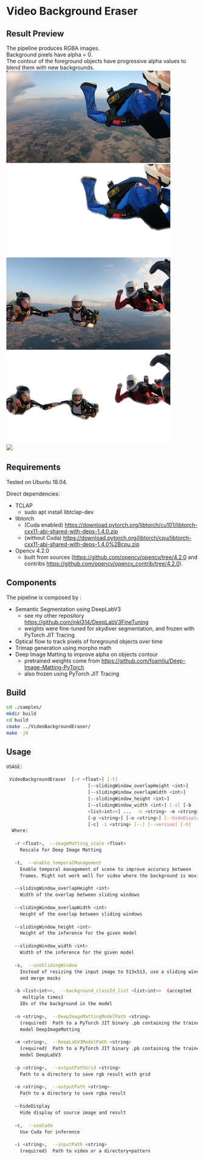 # Video Background Eraser

## Result Preview
The pipeline produces RGBA images.<br/>
Background pixels have alpha = 0.<br/>
The contour of the foreground objects have progressive alpha values to blend them with new backgrounds.<br/>
<img src="./pictures/A_image_original.png" width="432" height="243"><img src="./pictures/A_image_withoutBackground.png" width="432" height="243"><br/>
<img src="./pictures/B_image_original.png" width="432" height="243"><img src="./pictures/B_image_withoutBackground.png" width="432" height="243"><br/>
<img src="./pictures/mix_original_newBG.gif">

## Requirements
Tested on Ubuntu 18.04.

Direct dependencies: <br/>
* TCLAP
  * sudo apt install libtclap-dev
* libtorch
  * (Cuda enabled) https://download.pytorch.org/libtorch/cu101/libtorch-cxx11-abi-shared-with-deps-1.4.0.zip
  * (without Cuda) https://download.pytorch.org/libtorch/cpu/libtorch-cxx11-abi-shared-with-deps-1.4.0%2Bcpu.zip <br/>
* Opencv 4.2.0
  * built from sources (https://github.com/opencv/opencv/tree/4.2.0 and contribs https://github.com/opencv/opencv_contrib/tree/4.2.0).

## Components
The pipeline is composed by :<br/>
* Semantic Segmentation using DeepLabV3
  * see my other repository https://github.com/jnkl314/DeepLabV3FineTuning
  * weights were fine-tuned for skydiver segmentation, and frozen with PyTorch JIT Tracing
* Optical flow to track pixels of foreground objects over time
* Trimap generation using morpho math
* Deep Image Matting to improve alpha on objects contour
  * pretrained weights come from https://github.com/foamliu/Deep-Image-Matting-PyTorch
  * also frozen using PyTorch JIT Tracing
  
## Build
```bash
cd ./samples/
mkdir build
cd build
cmake ../VideoBackgroundEraser/
make -j8
```

## Usage
```bash
USAGE: 

 VideoBackgroundEraser  [-r <float>] [-t]
                              [--slidingWindow_overlapHeight <int>]
                              [--slidingWindow_overlapWidth <int>]
                              [--slidingWindow_height <int>]
                              [--slidingWindow_width <int>] [-s] [-b
                              <list<int>>] ...  -n <string> -m <string>
                              [-p <string>] [-o <string>] [--hideDisplay]
                              [-c] -i <string> [--] [--version] [-h]
  Where: 

   -r <float>,  --imageMatting_scale <float>
     Rescale for Deep Image Matting

   -t,  --enable_temporalManagement
     Enable temporal management of scene to improve accuracy between
     frames. Might not work well for video where the background is moving

   --slidingWindow_overlapHeight <int>
     Width of the overlap between sliding windows

   --slidingWindow_overlapWidth <int>
     Height of the overlap between sliding windows

   --slidingWindow_height <int>
     Height of the inference for the given model

   --slidingWindow_width <int>
     Width of the inference for the given model

   -s,  --useSlidingWindow
     Instead of resizing the input image to 513x513, use a sliding window
     and merge masks

   -b <list<int>>,  --background_classId_list <list<int>>  (accepted
      multiple times)
     IDs of the background in the model

   -n <string>,  --DeepImageMattingModelPath <string>
     (required)  Path to a PyTorch JIT binary .pb containing the trained
     model DeepImageMatting

   -m <string>,  --DeepLabV3ModelPath <string>
     (required)  Path to a PyTorch JIT binary .pb containing the trained
     model DeepLabV3

   -p <string>,  --outputPathGrid <string>
     Path to a directory to save rgb result with grid

   -o <string>,  --outputPath <string>
     Path to a directory to save rgba result

   --hideDisplay
     Hide display of source image and result

   -c,  --useCuda
     Use Cuda for inference

   -i <string>,  --inputPath <string>
     (required)  Path to video or a directory+pattern

  ```

